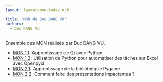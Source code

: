 ```yaml
---
layout: layout/mon-index.njk

title: "MON de Duc DANG VU"
authors:
  - Duc DANG VU
---
```


Ensemble des MON réalisés par Duc DANG VU.

* [MON 1.1](./temps-1.1): Apprentissage de Qt avec Python
* [MON 1.2](./temps-1.2): Utilisation de Python pour automatiser des tâches sur Excel avec Openpyxl
* [MON 2.1](./temps-2.1): Apprentissage de la bibliothèque Pygame
* [MON 2.2](./temps-2.2): Comment faire des présentations impactantes ?
